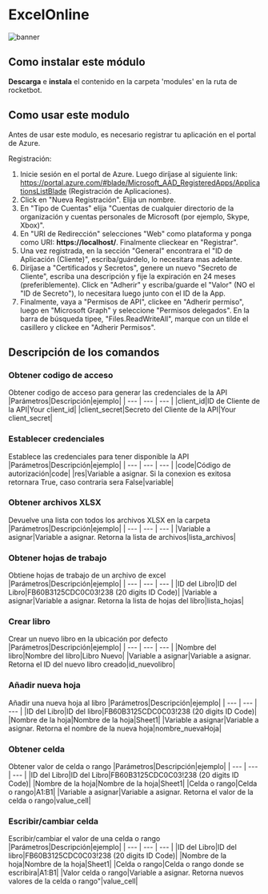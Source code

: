 # ExcelOnline
  
![banner](C:\Users\jmsir\Desktop\Rocketbot\modules\ExcelOnline\docs\imgs\Banner_ExcelOnline.png)
## Como instalar este módulo
  
__Descarga__ e __instala__ el contenido en la carpeta 'modules' en la ruta de rocketbot.  

## Como usar este modulo

Antes de usar este modulo, es necesario registrar tu aplicación en el portal de Azure. 

Registración: 

1. Inicie sesión en el portal de Azure. Luego diríjase al siguiente link: https://portal.azure.com/#blade/Microsoft_AAD_RegisteredApps/ApplicationsListBlade (Registración de Aplicaciones). 
2. Click en "Nueva Registración". Elija un nombre. 
3. En "Tipo de Cuentas" elija "Cuentas de cualquier directorio de la organización y cuentas personales de Microsoft (por ejemplo, Skype, Xbox)". 
4. En "URI de Redirección" selecciones "Web" como plataforma y ponga como URI: __https://localhost/__. Finalmente clieckear en "Registrar". 
5. Una vez registrada, en la sección "General" encontrara el "ID de Aplicación (Cliente)", escriba/guárdelo, lo necesitara mas adelante. 
6. Diríjase a "Certificados y Secretos", genere un nuevo "Secreto de Cliente", escriba una descripción y fije la expiración en 24 meses (preferiblemente). Click en "Adherir" y escriba/guarde el "Valor" (NO el "ID de Secreto"), lo necesitara luego junto con el ID de la App. 
7. Finalmente, vaya a "Permisos de API", clickee en "Adherir permiso", luego en "Microsoft Graph" y seleccione "Permisos delegados". En la barra de búsqueda tipee, "Files.ReadWriteAll", marque con un tilde el casillero y clickee en "Adherir Permisos". 

## __Descripción de los comandos__

### __Obtener codigo de acceso__
Obtener codigo de acceso para generar las credenciales de la API
|Parámetros|Descripción|ejemplo|
| --- | --- | --- |
|client_id|ID de Cliente de la API|Your client_id|
|client_secret|Secreto del Cliente de la API|Your client_secret|

### __Establecer credenciales__
Establece las credenciales para tener disponible la API
|Parámetros|Descripción|ejemplo|
| --- | --- | --- |
|code|Código de autorización|code|
|res|Variable a asignar. Si la conexion es exitosa retornara True, caso contraria sera False|variable|

### __Obtener archivos XLSX__
Devuelve una lista con todos los archivos XLSX en la carpeta
|Parámetros|Descripción|ejemplo|
| --- | --- | --- |
|Variable a asignar|Variable a asignar. Retorna la lista de archivos|lista_archivos|

### __Obtener hojas de trabajo__
Obtiene hojas de trabajo de un archivo de excel
|Parámetros|Descripción|ejemplo|
| --- | --- | --- |
|ID del Libro|ID del Libro|FB60B3125CDC0C03!238 (20 digits ID Code)|
|Variable a asignar|Variable a asignar. Retorna la lista de hojas del libro|lista_hojas|

### __Crear libro__
Crear un nuevo libro en la ubicación por defecto
|Parámetros|Descripción|ejemplo|
| --- | --- | --- |
|Nombre del libro|Nombre del libro|Libro Nuevo|
|Variable a asignar|Variable a asignar. Retorna el ID del nuevo libro creado|id_nuevolibro|

### __Añadir nueva hoja__
Añadir una nueva hoja al libro
|Parámetros|Descripción|ejemplo|
| --- | --- | --- |
|ID del Libro|ID del libro|FB60B3125CDC0C03!238 (20 digits ID Code)|
|Nombre de la hoja|Nombre de la hoja|Sheet1|
|Variable a asignar|Variable a asignar. Retorna el nombre de la nueva hoja|nombre_nuevaHoja|

### __Obtener celda__
Obtener valor de celda o rango
|Parámetros|Descripción|ejemplo|
| --- | --- | --- |
|ID del Libro|ID del Libro|FB60B3125CDC0C03!238 (20 digits ID Code)|
|Nombre de la hoja|Nombre de la hoja|Sheet1|
|Celda o rango|Celda o rango|A1:B1|
|Variable a asignar|Variable a asignar. Retorna el valor de la celda o rango|value_cell|

### __Escribir/cambiar celda__
Escribir/cambiar el valor de una celda o rango
|Parámetros|Descripción|ejemplo|
| --- | --- | --- |
|ID del Libro|ID del libro|FB60B3125CDC0C03!238 (20 digits ID Code)|
|Nombre de la hoja|Nombre de la hoja|Sheet1|
|Celda o rango|Celda o rango donde se escribira|A1:B1|
|Valor celda o rango|Variable a asignar. Retorna nuevos valores de la celda o rango"|value_cell|

